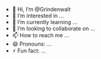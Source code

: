 
- 👋 Hi, I’m @Grindenwalt
- 👀 I’m interested in ...
- 🌱 I’m currently learning ...
- 💞️ I’m looking to collaborate on ...
- 📫 How to reach me ...
- 😄 Pronouns: ...
- ⚡ Fun fact: ...

<!---
Grindenwalt/Grindenwalt is a ✨ special ✨ repository because its `README.md` (this file) appears on your GitHub profile.
You can click the Preview link to take a look at your changes.
--->
